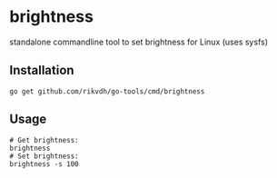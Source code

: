 brightness
==========

standalone commandline tool to set brightness for Linux (uses sysfs)


Installation
------------

```
go get github.com/rikvdh/go-tools/cmd/brightness
```

Usage
-----

```
# Get brightness:
brightness
# Set brightness:
brightness -s 100
```


